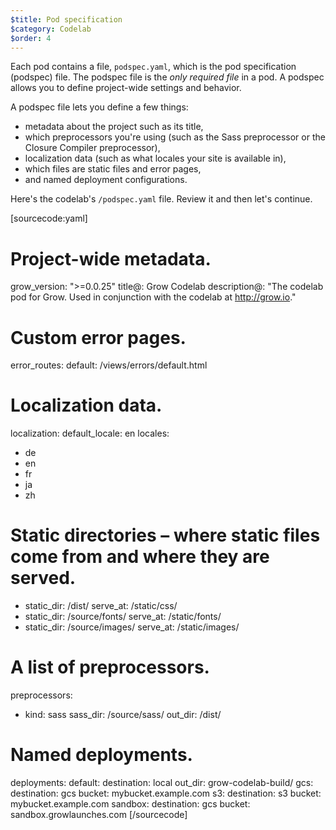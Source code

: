 ```yaml
---
$title: Pod specification
$category: Codelab
$order: 4
---
```

Each pod contains a file, `podspec.yaml`, which is the pod specification (podspec) file. The podspec file is the *only required file* in a pod. A podspec allows you to define project-wide settings and behavior.

A podspec file lets you define a few things:

- metadata about the project such as its title,
- which preprocessors you're using (such as the Sass preprocessor or the Closure Compiler preprocessor),
- localization data (such as what locales your site is available in),
- which files are static files and error pages,
- and named deployment configurations.

Here's the codelab's `/podspec.yaml` file. Review it and then let's continue.

[sourcecode:yaml]
# Project-wide metadata.
grow_version: ">=0.0.25"
title@: Grow Codelab
description@: "The codelab pod for Grow. Used in conjunction with the codelab at http://grow.io."

# Custom error pages.
error_routes:
  default: /views/errors/default.html

# Localization data.
localization:
  default_locale: en
  locales:
  - de
  - en
  - fr
  - ja
  - zh

# Static directories – where static files come from and where they are served.
- static_dir: /dist/
  serve_at: /static/css/
- static_dir: /source/fonts/
  serve_at: /static/fonts/
- static_dir: /source/images/
  serve_at: /static/images/

# A list of preprocessors.
preprocessors:
- kind: sass
  sass_dir: /source/sass/
  out_dir: /dist/

# Named deployments.
deployments:
  default:
    destination: local
    out_dir: grow-codelab-build/
  gcs:
    destination: gcs
    bucket: mybucket.example.com
  s3:
    destination: s3
    bucket: mybucket.example.com
  sandbox:
    destination: gcs
    bucket: sandbox.growlaunches.com
[/sourcecode]
